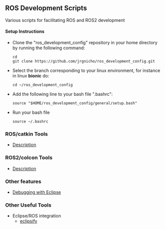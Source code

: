 ## ROS Development Scripts
Various scripts for facilitating ROS and ROS2 development

#### Setup Instructions
+  Clone the "ros_development_config" repository in your home directory by running the following command:  
	```		
	cd
	git clone https://github.com/jrgnicho/ros_development_config.git	
	```
+  Select the branch corresponding to your linux environment, for instance in linux **bionic** do:
	```
	cd ~/ros_development_config
	```

+  Add the following line to your bash file ".bashrc":
	
	```
	source "$HOME/ros_development_config/general/setup.bash"
	```                 
 + Run your bash file
 	```
	source ~/.bashrc
	```
### ROS/catkin Tools
- [Description](ROS_README.md)

### ROS2/colcon Tools
- [Description](ROS2_README.md)
  
  
### Other features
  - [Debugging with Eclipse](gdb/README.md)

### Other Useful Tools
- Eclipse/ROS integration  
  - [eclipsify](https://github.com/ethz-asl/eclipsify)  

